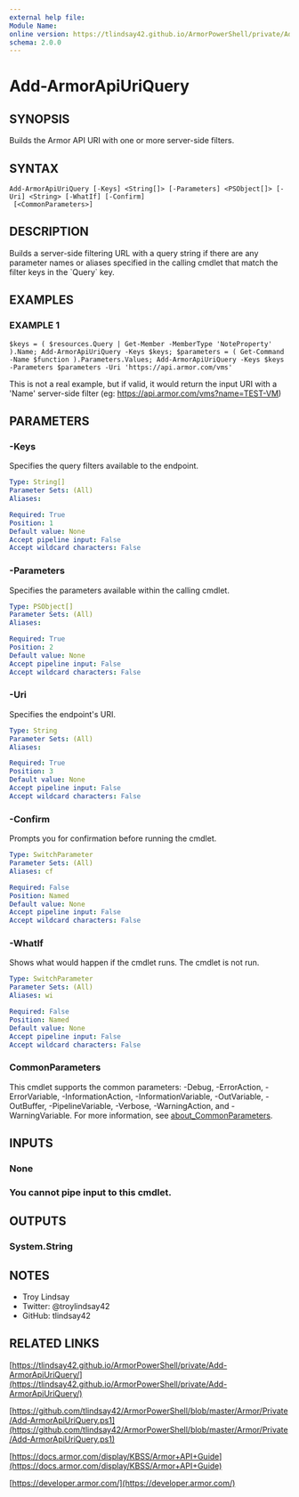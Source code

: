 ```yaml
---
external help file:
Module Name:
online version: https://tlindsay42.github.io/ArmorPowerShell/private/Add-ArmorApiUriQuery/
schema: 2.0.0
---
```


# Add-ArmorApiUriQuery

## SYNOPSIS
Builds the Armor API URI with one or more server-side filters.

## SYNTAX

```
Add-ArmorApiUriQuery [-Keys] <String[]> [-Parameters] <PSObject[]> [-Uri] <String> [-WhatIf] [-Confirm]
 [<CommonParameters>]
```

## DESCRIPTION
Builds a server-side filtering URL with a query string if there are any
parameter names or aliases specified in the calling cmdlet that match
the filter keys in the \`Query\` key.

## EXAMPLES

### EXAMPLE 1
```
$keys = ( $resources.Query | Get-Member -MemberType 'NoteProperty' ).Name; Add-ArmorApiUriQuery -Keys $keys; $parameters = ( Get-Command -Name $function ).Parameters.Values; Add-ArmorApiUriQuery -Keys $keys -Parameters $parameters -Uri 'https://api.armor.com/vms'
```

This is not a real example, but if valid, it would return the input URI with a
'Name' server-side filter (eg: https://api.armor.com/vms?name=TEST-VM)

## PARAMETERS

### -Keys
Specifies the query filters available to the endpoint.

```yaml
Type: String[]
Parameter Sets: (All)
Aliases:

Required: True
Position: 1
Default value: None
Accept pipeline input: False
Accept wildcard characters: False
```

### -Parameters
Specifies the parameters available within the calling cmdlet.

```yaml
Type: PSObject[]
Parameter Sets: (All)
Aliases:

Required: True
Position: 2
Default value: None
Accept pipeline input: False
Accept wildcard characters: False
```

### -Uri
Specifies the endpoint's URI.

```yaml
Type: String
Parameter Sets: (All)
Aliases:

Required: True
Position: 3
Default value: None
Accept pipeline input: False
Accept wildcard characters: False
```

### -Confirm
Prompts you for confirmation before running the cmdlet.

```yaml
Type: SwitchParameter
Parameter Sets: (All)
Aliases: cf

Required: False
Position: Named
Default value: None
Accept pipeline input: False
Accept wildcard characters: False
```

### -WhatIf
Shows what would happen if the cmdlet runs.
The cmdlet is not run.

```yaml
Type: SwitchParameter
Parameter Sets: (All)
Aliases: wi

Required: False
Position: Named
Default value: None
Accept pipeline input: False
Accept wildcard characters: False
```

### CommonParameters
This cmdlet supports the common parameters: -Debug, -ErrorAction, -ErrorVariable, -InformationAction, -InformationVariable, -OutVariable, -OutBuffer, -PipelineVariable, -Verbose, -WarningAction, and -WarningVariable. For more information, see [about_CommonParameters](http://go.microsoft.com/fwlink/?LinkID=113216).

## INPUTS

### None
###     You cannot pipe input to this cmdlet.
## OUTPUTS

### System.String
## NOTES
- Troy Lindsay
- Twitter: @troylindsay42
- GitHub: tlindsay42

## RELATED LINKS

[https://tlindsay42.github.io/ArmorPowerShell/private/Add-ArmorApiUriQuery/](https://tlindsay42.github.io/ArmorPowerShell/private/Add-ArmorApiUriQuery/)

[https://github.com/tlindsay42/ArmorPowerShell/blob/master/Armor/Private/Add-ArmorApiUriQuery.ps1](https://github.com/tlindsay42/ArmorPowerShell/blob/master/Armor/Private/Add-ArmorApiUriQuery.ps1)

[https://docs.armor.com/display/KBSS/Armor+API+Guide](https://docs.armor.com/display/KBSS/Armor+API+Guide)

[https://developer.armor.com/](https://developer.armor.com/)

